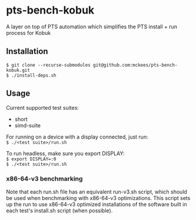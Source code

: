 # pts-bench-kobuk

A layer on top of PTS automation which simplifies the PTS install + run process for Kobuk

## Installation
`$ git clone --recurse-submodules git@github.com:mckees/pts-bench-kobuk.git`\
`$ ./install-deps.sh`

## Usage
Current supported test suites:
* short
* simd-suite

For running on a device with a display connected, just run:\
`$ ./<test suite>/run.sh`

To run headless, make sure you export DISPLAY:\
`$ export DISPLAY=:0`\
`$ ./<test suite>/run.sh`

### x86-64-v3 benchmarking
Note that each run.sh file has an equivalent run-v3.sh script, which should be used when benchmarking with x86-64-v3 optimizations. This script sets up the run to use x86-64-v3 optimized installations of the software built in each test's install.sh script (when possible).
